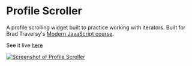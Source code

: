 # Profile Scroller

A profile scrolling widget built to practice working with iterators. Built for Brad Traversy's [Modern JavaScript course](https://www.udemy.com/modern-javascript-from-the-beginning/).

See it live [here](https://gk-hynes.github.io/profile-scroller/)

[![Screenshot of Profile Scroller](https://res.cloudinary.com/gerhynes/image/upload/q_auto/v1532271278/Screenshot_2018-07-22_Profile_Scroller_jurfht.png)](https://gk-hynes.github.io/profile-scroller/)
